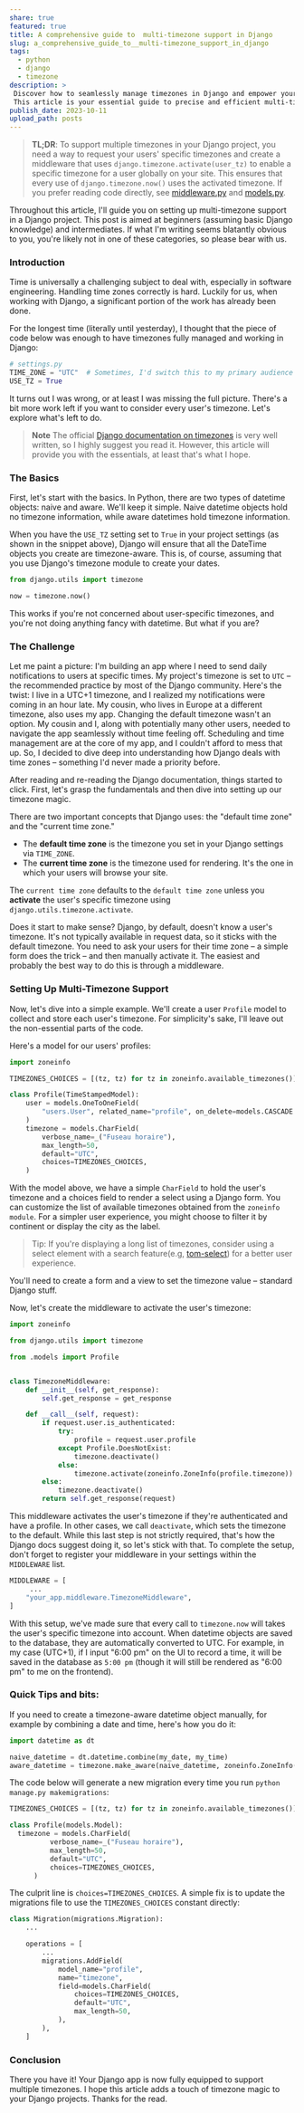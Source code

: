 ```yaml
---
share: true
featured: true
title: A comprehensive guide to  multi-timezone support in Django
slug: a_comprehensive_guide_to__multi-timezone_support_in_django
tags:
  - python
  - django
  - timezone
description: >
 Discover how to seamlessly manage timezones in Django and empower your applications with user-centric solutions.
 This article is your essential guide to precise and efficient multi-timezone support.
publish_date: 2023-10-11
upload_path: posts
---
```


> **TL;DR**: To support multiple timezones in your Django project, you need a way to request your users' specific timezones and create a middleware that uses `django.timezone.activate(user_tz)` to enable a specific timezone for a user globally on your site. This ensures that every use of `django.timezone.now()` uses the activated timezone. If you prefer reading code directly, see [middleware.py](https://github.com/Tobi-De/leerming/blob/main/leerming/profiles/middleware.py) and [models.py](https://github.com/Tobi-De/leerming/blob/main/leerming/profiles/models.py).

Throughout this article, I'll guide you on setting up multi-timezone support in a Django project. This post is aimed at beginners (assuming basic Django knowledge) and intermediates. If what I'm writing seems blatantly obvious to you, you're likely not in one of these categories, so please bear with us.

### Introduction

Time is universally a challenging subject to deal with, especially in software engineering. Handling time zones correctly is hard. Luckily for us, when working with Django, a significant portion of the work has already been done.

For the longest time (literally until yesterday), I thought that the piece of code below was enough to have timezones fully managed and working in Django:

```python
# settings.py
TIME_ZONE = "UTC"  # Sometimes, I'd switch this to my primary audience's timezone.
USE_TZ = True
```

It turns out I was wrong, or at least I was missing the full picture. There's a bit more work left if you want to consider every user's timezone. Let's explore what's left to do.

> **Note** The official [Django documentation on timezones](https://docs.djangoproject.com/en/4.2/topics/i18n/timezones/) is very well written, so I highly suggest you read it. However, this article will provide you with the essentials, at least that's what I hope.

### The Basics

First, let's start with the basics. In Python, there are two types of datetime objects: naive and aware. We'll keep it simple. Naive datetime objects hold no timezone information, while aware datetimes hold timezone information.

When you have the `USE_TZ` setting set to `True` in your project settings (as shown in the snippet above), Django will ensure that all the DateTime objects you create are timezone-aware. This is, of course, assuming that you use Django's timezone module to create your dates.

```python
from django.utils import timezone

now = timezone.now()
```

This works if you're not concerned about user-specific timezones, and you're not doing anything fancy with datetime. But what if you are?

### The Challenge

Let me paint a picture: I'm building an app where I need to send daily notifications to users at specific times. My project's timezone is set to `UTC` – the recommended practice by most of the Django community. Here's the twist: I live in a UTC+1 timezone, and I realized my notifications were coming in an hour late. My cousin, who lives in Europe at a different timezone, also uses my app. Changing the default timezone wasn't an option. My cousin and I, along with potentially many other users, needed to navigate the app seamlessly without time feeling off. Scheduling and time management are at the core of my app, and I couldn't afford to mess that up.
So, I decided to dive deep into understanding how Django deals with time zones – something I'd never made a priority before.

After reading and re-reading the Django documentation, things started to click. First, let's grasp the fundamentals and then dive into setting up our timezone magic.

There are two important concepts that Django uses: the "default time zone" and the "current time zone."

- The **default time zone** is the timezone you set in your Django settings via `TIME_ZONE`.
- The **current time zone** is the timezone used for rendering. It's the one in which your users will browse your site.

The `current time zone` defaults to the `default time zone` unless you **activate** the user's specific timezone using `django.utils.timezone.activate`.

Does it start to make sense?
Django, by default, doesn't know a user's timezone. It's not typically available in request data, so it sticks with the default timezone. You need to ask your users for their time zone – a simple form does the trick – and then manually activate it. The easiest and probably the best way to do this is through a middleware.

### Setting Up Multi-Timezone Support

Now, let's dive into a simple example. We'll create a user `Profile` model to collect and store each user's timezone. For simplicity's sake, I'll leave out the non-essential parts of the code.

Here's a model for our users' profiles:

```python
import zoneinfo

TIMEZONES_CHOICES = [(tz, tz) for tz in zoneinfo.available_timezones()]

class Profile(TimeStampedModel):
    user = models.OneToOneField(
        "users.User", related_name="profile", on_delete=models.CASCADE
    )
    timezone = models.CharField(
        verbose_name=_("Fuseau horaire"),
        max_length=50,
        default="UTC",
        choices=TIMEZONES_CHOICES,
    )
```

With the model above, we have a simple `CharField` to hold the user's timezone and a choices field to render a select using a Django form. You can customize the list of available timezones obtained from the `zoneinfo module`. For a simpler user experience, you might choose to filter it by continent or display the city as the label.

> Tip: If you're displaying a long list of timezones, consider using a select element with a search feature(e.g, [tom-select](https://github.com/orchidjs/tom-select)) for a better user experience.

You'll need to create a form and a view to set the timezone value – standard Django stuff.

Now, let's create the middleware to activate the user's timezone:

```python
import zoneinfo

from django.utils import timezone

from .models import Profile


class TimezoneMiddleware:
    def __init__(self, get_response):
        self.get_response = get_response

    def __call__(self, request):
        if request.user.is_authenticated:
            try:
                profile = request.user.profile
            except Profile.DoesNotExist:
                timezone.deactivate()
            else:
                timezone.activate(zoneinfo.ZoneInfo(profile.timezone))
        else:
            timezone.deactivate()
        return self.get_response(request)
```

This middleware activates the user's timezone if they're authenticated and have a profile. In other cases, we call `deactivate`, which sets the timezone to the default. While this last step is not strictly required, that's how the Django docs suggest doing it, so let's stick with that. To complete the setup, don't forget to register your middleware in your settings within the `MIDDLEWARE` list.

```python
MIDDLEWARE = [
     ...
    "your_app.middleware.TimezoneMiddleware",
]
```

With this setup, we've made sure that every call to `timezone.now` will takes the user's specific timezone into account. When datetime objects are saved to the database, they are automatically converted to UTC. For example, in my case (UTC+1), if I input "6:00 pm" on the UI to record a time, it will be saved in the database as `5:00 pm` (though it will still be rendered as "6:00 pm" to me on the frontend).

### Quick Tips and bits:

If you need to create a timezone-aware datetime object manually, for example by combining a date and time, here's how you do it:

```python
import datetime as dt

naive_datetime = dt.datetime.combine(my_date, my_time)
aware_datetime = timezone.make_aware(naive_datetime, zoneinfo.ZoneInfo(user_timezone))
```

The code below will generate a new migration every time you run `python manage.py makemigrations`:

```python
TIMEZONES_CHOICES = [(tz, tz) for tz in zoneinfo.available_timezones()]

class Profile(models.Model):
  timezone = models.CharField(
          verbose_name=_("Fuseau horaire"),
          max_length=50,
          default="UTC",
          choices=TIMEZONES_CHOICES,
      )
```

The culprit line is `choices=TIMEZONES_CHOICES`. A simple fix is to update the migrations file to use the  `TIMEZONES_CHOICES` constant directly:

```python
class Migration(migrations.Migration):
    ...

    operations = [
        ...
        migrations.AddField(
            model_name="profile",
            name="timezone",
            field=models.CharField(
                choices=TIMEZONES_CHOICES,
                default="UTC",
                max_length=50,
            ),
        ),
    ]
```


### Conclusion

There you have it! Your Django app is now fully equipped to support multiple timezones.
I hope this article adds a touch of timezone magic to your Django projects.
Thanks for the read.
